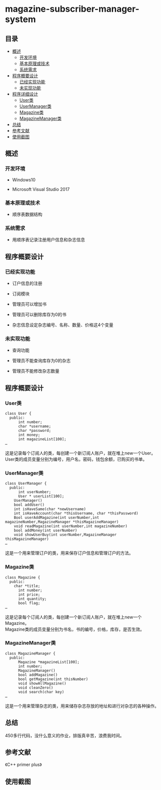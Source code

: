 # magazine-subscriber-manager-system

## 目录
* [概述](#概述)
    * [开发环境](#开发环境)
    * [基本原理或技术](#基本原理或技术)
    * [系统需求](#需求)
* [程序概要设计](#程序概要设计)
    * [已经实现功能](#已经实现功能)
    * [未实现功能](#未实现功能)
* [程序详细设计](#程序详细设计)
    * [User类](#User类)
    * [UserManager类](#UserManager类)
    * [Magazine类](#Magazine类)
    * [MagazineManager类](#MagazineManager类)
* [总结](#总结)
* [参考文献](#参考文献)
* [使用截图](#参考文献)

## 概述

### 开发环境

* Windows10
- Microsoft Visual Studio 2017

### 基本原理或技术

* 顺序表数据结构

### 系统需求

* 用顺序表记录注册用户信息和杂志信息

## 程序概要设计

### 已经实现功能

* 订户信息的注册
- 订阅模块
* 管理员可以增加书
- 管理员可以删除库存为0的书
* 杂志信息设定杂志编号、名称、数量、价格这4个变量

### 未实现功能

* 查询功能
- 管理员不能查询库存为0的杂志
* 管理员不能修改杂志数量

## 程序概要设计

### User类

    class User {
      public:
	      int number;
	      char *username;
	      char *password;
	      int money;
	      int magazineList[100];
    …
这是记录每个订阅人的类，每创建一个新订阅人账户，就在堆上new一个User。  
User类的成员变量分别为编号，用户名，密码，钱包余额，已购买的书单。

### UserManager类

    class UserManager {
      public:
	      int userNumber;
	      User * userList[100];
        UserManager()
        bool addUser()
        int isHaveSame(char *newUsername)
        int isHaveAccount(char *thisUsername, char *thisPassword) 
        Bool userAddMagazine(int userNumber,int magazineNumber,MagazineManager *thisMagazineManager) 
        void readMagazine(int userNumber,int magazineNumber) 
        bool addMoney(int userNumber)
        void showUserBuy(int userNumber,MagazineManager thisMagazineManager)
    …
这是一个用来管理订户的类，用来保存订户信息和管理订户的方法。

### Magazine类

    class Magazine {
      public:
        char *title;
	      int number;
	      int price;
	      int quantity;
	      bool flag;
    …
    
这是记录每个订阅人的类，每创建一个新订阅人账户，就在堆上new一个Magazine。  
Magazine类的成员变量分别为书名，书的编号，价格，库存，是否生效。

### MagazineManager类

    class MagazineManager {
      public:
	      Magazine *magazineList[100];
	      int number;
	      MagazineManager() 
	      bool addMagazine() 
	      bool getMagazine(int thisNumber)
	      void showAllMagazine() 
	      void cleanZero() 
	      void search(char key)
    …
    
这是一个用来管理杂志的类，用来储存杂志存放的地址和进行对杂志的各种操作。

## 总结

450多行代码，没什么意义的作业，排版真辛苦，浪费我时间。

## 参考文献

《C++ primer plus》

## 使用截图










